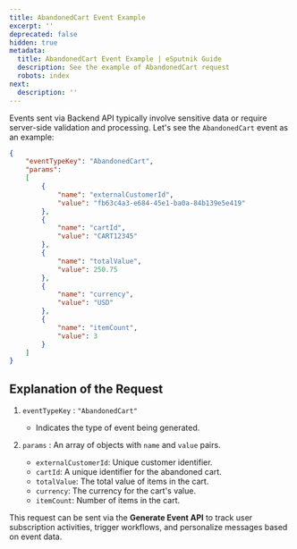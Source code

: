 ```yaml
---
title: AbandonedCart Event Example
excerpt: ''
deprecated: false
hidden: true
metadata:
  title: AbandonedCart Event Example | eSputnik Guide
  description: See the example of AbandonedCart request
  robots: index
next:
  description: ''
---
```

Events sent via Backend API typically involve sensitive data or require server-side validation and processing. Let's see the `AbandonedCart` event as an example:

```json
{
    "eventTypeKey": "AbandonedCart",
    "params":
    [
        {
            "name": "externalCustomerId",
            "value": "fb63c4a3-e684-45e1-ba0a-84b139e5e419"
        },
        {
            "name": "cartId",
            "value": "CART12345"
        },
        {
            "name": "totalValue",
            "value": 250.75
        },
        {
            "name": "currency",
            "value": "USD"
        },
        {
            "name": "itemCount",
            "value": 3
        }
    ]
}
```

## Explanation of the Request

1. `eventTypeKey` : `"AbandonedCart"`

   * Indicates the type of event being generated.

2. `params` : An array of objects with `name` and `value` pairs.

   * `externalCustomerId`: Unique customer identifier.
   * `cartId`: A unique identifier for the abandoned cart.
   * `totalValue`: The total value of items in the cart.
   * `currency`: The currency for the cart's value.
   * `itemCount`: Number of items in the cart.

This request can be sent via the **Generate Event API** to track user subscription activities, trigger workflows, and personalize messages based on event data.

